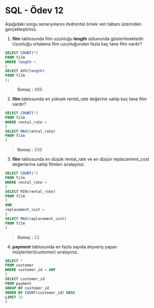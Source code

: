 # SQL - Ödev 12

Aşağıdaki sorgu senaryolarını dvdrental örnek veri tabanı üzerinden gerçekleştiriniz.

1. **film** tablosunda film uzunluğu **length** sütununda gösterilmektedir. Uzunluğu ortalama film uzunluğundan fazla kaç tane film vardır?

```sql
SELECT COUNT(*)
FROM film
WHERE length > 
(
SELECT AVG(length)
FROM film
);
```

> **Sonuç :** 489

2. **film** tablosunda en yüksek rental_rate değerine sahip kaç tane film vardır?

```sql
SELECT COUNT(*)
FROM film
WHERE rental_rate = 
(
SELECT MAX(rental_rate)
FROM film
)
```

> **Sonuç :** 336

3. **film** tablosunda en düşük rental_rate ve en düşün replacement_cost değerlerine sahip filmleri sıralayınız.

```sql
SELECT COUNT(*)
FROM film
WHERE rental_rate = 
(
SELECT MIN(rental_rate)
FROM film
)
AND
replacement_cost = 
(
SELECT MAX(replacement_cost)
FROM film
)
```

> **Sonuç :** 22

4. **payment** tablosunda en fazla sayıda alışveriş yapan müşterileri(customer) sıralayınız.

```sql
SELECT * 
FROM customer 
WHERE customer_id = ANY
(
SELECT customer_id 
FROM payment
GROUP BY customer_id
ORDER BY COUNT(customer_id) DESC
LIMIT 10
)
```